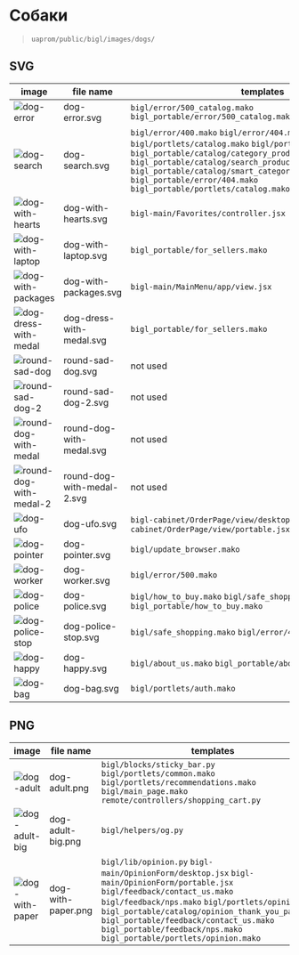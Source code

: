 <!--
more/all/dogs|10
-->

[dog-error]: http://assets.uaprom-trunk.dev-cluster.uaprom/bigl/images/dogs/dog-error.svg "svg-dog"
[dog-search]: http://assets.uaprom-trunk.dev-cluster.uaprom/bigl/images/dogs/dog-search.svg "svg-dog"
[dog-with-hearts]: http://assets.uaprom-trunk.dev-cluster.uaprom/bigl/images/dogs/dog-with-hearts.svg "svg-dog"
[dog-with-laptop]: http://assets.uaprom-trunk.dev-cluster.uaprom/bigl/images/dogs/dog-with-laptop.svg "svg-dog"
[dog-dress-with-medal]: http://assets.uaprom-trunk.dev-cluster.uaprom/bigl/images/dogs/dog-dress-with-medal.svg "svg-dog"
[round-dog-with-medal]: http://assets.uaprom-trunk.dev-cluster.uaprom/bigl/images/dogs/round-dog-with-medal.svg "svg-dog"
[round-sad-dog]: http://assets.uaprom-trunk.dev-cluster.uaprom/bigl/images/dogs/round-sad-dog.svg "svg-dog"
[round-sad-dog-2]: http://assets.uaprom-trunk.dev-cluster.uaprom/bigl/images/dogs/round-sad-dog-2.svg "svg-dog"
[round-dog-with-medal-2]: http://assets.uaprom-trunk.dev-cluster.uaprom/bigl/images/dogs/round-dog-with-medal-2.svg "svg-dog"
[dog-ufo]: http://assets.uaprom-trunk.dev-cluster.uaprom/bigl/images/dogs/dog-ufo.svg "svg-dog"
[dog-pointer]: http://assets.uaprom-trunk.dev-cluster.uaprom/bigl/images/dogs/dog-pointer.svg "svg-dog"
[dog-worker]: http://assets.uaprom-trunk.dev-cluster.uaprom/bigl/images/dogs/dog-worker.svg "svg-dog"
[dog-police]: http://assets.uaprom-trunk.dev-cluster.uaprom/bigl/images/dogs/dog-police.svg "svg-dog"
[dog-police-stop]: http://assets.uaprom-trunk.dev-cluster.uaprom/bigl/images/dogs/dog-police-stop.svg "svg-dog"
[dog-happy]: http://assets.uaprom-trunk.dev-cluster.uaprom/bigl/images/dogs/dog-happy.svg "svg-dog"
[dog-bag]: http://assets.uaprom-trunk.dev-cluster.uaprom/bigl/images/dogs/dog-bag.svg "svg-dog"
[dog-with-packages]: http://assets.uaprom-trunk.dev-cluster.uaprom/bigl/images/dogs/dog-with-packages.svg "svg-dog"

[dog-adult]: http://assets.uaprom-trunk.dev-cluster.uaprom/bigl/images/dogs/dog-adult.png "svg-dog"
[dog-adult-big]: http://assets.uaprom-trunk.dev-cluster.uaprom/bigl/images/dogs/dog-adult-big.png "svg-dog"
[dog-with-paper]: http://assets.uaprom-trunk.dev-cluster.uaprom/bigl/images/dogs/dog-with-paper.png "svg-dog"


# Cобаки

> `uaprom/public/bigl/images/dogs/`


## SVG

|           image           |         file name          |  templates |
|---------------------------|----------------------------|------------|
| ![dog-error]              | dog-error.svg              | `bigl/error/500_catalog.mako` `bigl_portable/error/500_catalog.mako` |
| ![dog-search]             | dog-search.svg             | `bigl/error/400.mako` `bigl/error/404.mako` `bigl/portlets/catalog.mako` `bigl/portlets/search.mako` `bigl_portable/catalog/category_product_not_found.mako` `bigl_portable/catalog/search_product_not_found.mako` `bigl_portable/catalog/smart_category/search_not_found.mako` `bigl_portable/error/404.mako` `bigl_portable/portlets/catalog.mako` |
| ![dog-with-hearts]        | dog-with-hearts.svg        | `bigl-main/Favorites/controller.jsx` |
| ![dog-with-laptop]        | dog-with-laptop.svg        | `bigl_portable/for_sellers.mako` |
| ![dog-with-packages]      | dog-with-packages.svg      | `bigl-main/MainMenu/app/view.jsx` |
| ![dog-dress-with-medal]   | dog-dress-with-medal.svg   | `bigl_portable/for_sellers.mako` |
| ![round-sad-dog]          | round-sad-dog.svg          | not used |
| ![round-sad-dog-2]        | round-sad-dog-2.svg        | not used |
| ![round-dog-with-medal]   | round-dog-with-medal.svg   | not used |
| ![round-dog-with-medal-2] | round-dog-with-medal-2.svg | not used |
| ![dog-ufo]                | dog-ufo.svg                | `bigl-cabinet/OrderPage/view/desktop.jsx` `bigl-cabinet/OrderPage/view/portable.jsx` |
| ![dog-pointer]            | dog-pointer.svg            | `bigl/update_browser.mako` |
| ![dog-worker]             | dog-worker.svg             | `bigl/error/500.mako` |
| ![dog-police]             | dog-police.svg             | `bigl/how_to_buy.mako` `bigl/safe_shopping.mako` `bigl_portable/how_to_buy.mako` |
| ![dog-police-stop]        | dog-police-stop.svg        | `bigl/safe_shopping.mako` `bigl/error/403.mako` |
| ![dog-happy]              | dog-happy.svg              | `bigl/about_us.mako` `bigl_portable/about_us.mako` |
| ![dog-bag]                | dog-bag.svg                | `bigl/portlets/auth.mako` |


## PNG

|           image           |         file name          |  templates |
|---------------------------|----------------------------|------------|
| ![dog-adult]              | dog-adult.png              | `bigl/blocks/sticky_bar.py` `bigl/portlets/common.mako` `bigl/portlets/recommendations.mako` `bigl/main_page.mako` `remote/controllers/shopping_cart.py` |
| ![dog-adult-big]          | dog-adult-big.png          | `bigl/helpers/og.py` |
| ![dog-with-paper]         | dog-with-paper.png         | `bigl/lib/opinion.py` `bigl-main/OpinionForm/desktop.jsx` `bigl-main/OpinionForm/portable.jsx` `bigl/feedback/contact_us.mako` `bigl/feedback/nps.mako` `bigl/portlets/opinion.mako` `bigl_portable/catalog/opinion_thank_you_page.mako` `bigl_portable/feedback/contact_us.mako` `bigl_portable/feedback/nps.mako` `bigl_portable/portlets/opinion.mako`|
